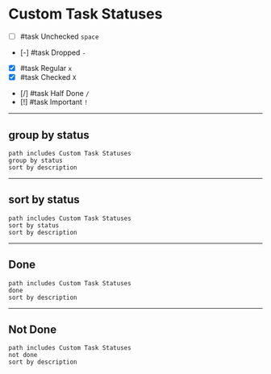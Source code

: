 # Custom Task Statuses

- [ ] #task Unchecked `space`
- [-] #task Dropped `-`
- [x] #task Regular `x`
- [X] #task Checked `X`
- [/] #task Half Done `/`
- [!] #task Important `!`

---

## group by status

```tasks
path includes Custom Task Statuses
group by status
sort by description
```

---

## sort by status

```tasks
path includes Custom Task Statuses
sort by status
sort by description
```

---

## Done

```tasks
path includes Custom Task Statuses
done
sort by description
```

---

## Not Done

```tasks
path includes Custom Task Statuses
not done
sort by description
```
